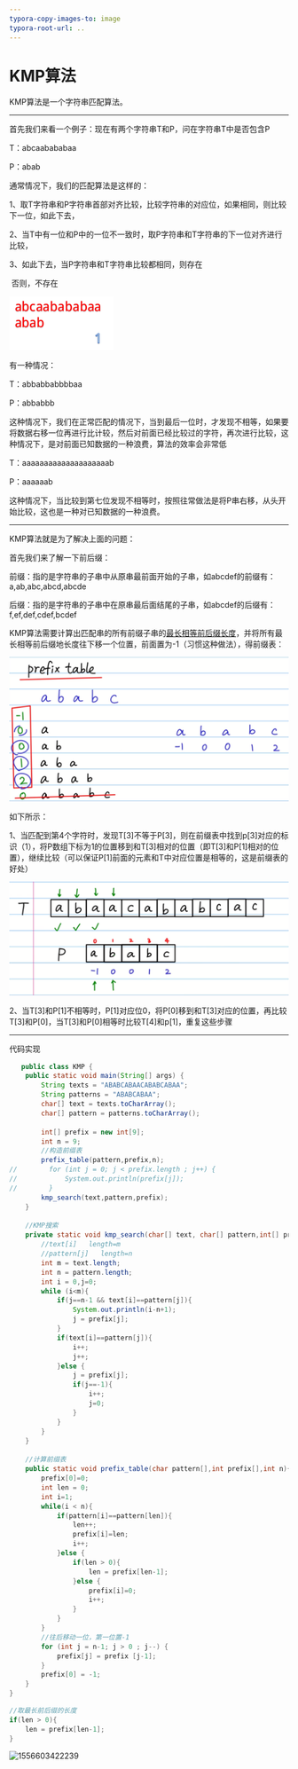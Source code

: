 ```yaml
---
typora-copy-images-to: image
typora-root-url: ..
---
```


# KMP算法

KMP算法是一个字符串匹配算法。

------

首先我们来看一个例子：现在有两个字符串T和P，问在字符串T中是否包含P

T：abcaabababaa

P：abab

通常情况下，我们的匹配算法是这样的：

1、取T字符串和P字符串首部对齐比较，比较字符串的对应位，如果相同，则比较下一位，如此下去，

2、当T中有一位和P中的一位不一致时，取P字符串和T字符串的下一位对齐进行比较，

3、如此下去，当P字符串和T字符串比较都相同，则存在

​      否则，不存在

![o_KMP_1](/数据结构与算法/image/o_KMP_1.gif)

有一种情况：

T：abbabbabbbbaa

P：abbabbb

这种情况下，我们在正常匹配的情况下，当到最后一位时，才发现不相等，如果要将数据右移一位再进行比计较，然后对前面已经比较过的字符，再次进行比较，这种情况下，是对前面已知数据的一种浪费，算法的效率会非常低

T：aaaaaaaaaaaaaaaaaaaab

P：aaaaaab

这种情况下，当比较到第七位发现不相等时，按照往常做法是将P串右移，从头开始比较，这也是一种对已知数据的一种浪费。

------

KMP算法就是为了解决上面的问题：

首先我们来了解一下前后缀：

前缀：指的是字符串的子串中从原串最前面开始的子串，如abcdef的前缀有：a,ab,abc,abcd,abcde

后缀：指的是字符串的子串中在原串最后面结尾的子串，如abcdef的后缀有：f,ef,def,cdef,bcdef

KMP算法需要计算出匹配串的所有前缀子串的<u>最长相等前后缀长度</u>，并将所有最长相等前后缀地长度往下移一个位置，前面置为-1（习惯这种做法），得前缀表：

![1556376530351](/数据结构与算法/image/1556376530351.png)



如下所示：

1、当匹配到第4个字符时，发现T[3]不等于P[3]，则在前缀表中找到p[3]对应的标识（1），将P数组下标为1的位置移到和T[3]相对的位置（即T[3]和P[1]相对的位置），继续比较（可以保证P[1]前面的元素和T中对应位置是相等的，这是前缀表的好处）

![1556377035038](/数据结构与算法/image/1556377035038.png)

2、当T[3]和P[1]不相等时，P[1]对应位0，将P[0]移到和T[3]对应的位置，再比较T[3]和P[0]，当T[3]和P[0]相等时比较T[4]和p[1]，重复这些步骤

------

代码实现

```java
   public class KMP {
    public static void main(String[] args) {
        String texts = "ABABCABAACABABCABAA";
        String patterns = "ABABCABAA";
        char[] text = texts.toCharArray();
        char[] pattern = patterns.toCharArray();

        int[] prefix = new int[9];
        int n = 9;
        //构造前缀表
        prefix_table(pattern,prefix,n);
//        for (int j = 0; j < prefix.length ; j++) {
//            System.out.println(prefix[j]);
//        }
        kmp_search(text,pattern,prefix);
    }

    //KMP搜索
    private static void kmp_search(char[] text, char[] pattern,int[] prefix) {
        //text[i]   length=m
        //pattern[j]   length=n
        int m = text.length;
        int n = pattern.length;
        int i = 0,j=0;
        while (i<m){
            if(j==n-1 && text[i]==pattern[j]){
                System.out.println(i-n+1);
                j = prefix[j];
            }
            if(text[i]==pattern[j]){
                i++;
                j++;
            }else {
                j = prefix[j];
                if(j==-1){
                    i++;
                    j=0;
                }
            }
        }
    }

    //计算前缀表
    public static void prefix_table(char pattern[],int prefix[],int n){
        prefix[0]=0;
        int len = 0;
        int i=1;
        while(i < n){
            if(pattern[i]==pattern[len]){
                len++;
                prefix[i]=len;
                i++;
            }else {
                if(len > 0){
                    len = prefix[len-1];
                }else {
                    prefix[i]=0;
                    i++;
                }
            }
        }
        //往后移动一位，第一位置-1
        for (int j = n-1; j > 0 ; j--) {
            prefix[j] = prefix [j-1];
        }
        prefix[0] = -1;
    }
}

```
```java
//取最长前后缀的长度
if(len > 0){
    len = prefix[len-1];
}
```

![1556603422239](/数据结构与算法/image/1556603422239.png)

